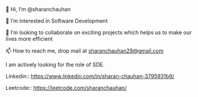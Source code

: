 👋 Hi, I’m @sharanchauhan

👀 I’m interested in Software Development
<!-- 🌱 I’m a MERN stack Developer -->

💞️ I’m looking to collaborate on exciting projects which helps us to make our lives more efficient

📫 How to reach me, drop mail at sharanchauhan29@gmail.com

I am actively looking for the role of SDE.

Linkedin:: https://www.linkedin.com/in/sharan-chauhan-3795931b9/

Leetcode:: https://leetcode.com/sharanchauhan/
